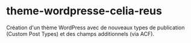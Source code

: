 # theme-wordpresse-celia-reus

Création d'un thème WordPress avec de nouveaux types de publication (Custom Post Types) et des champs additionnels (via ACF).
